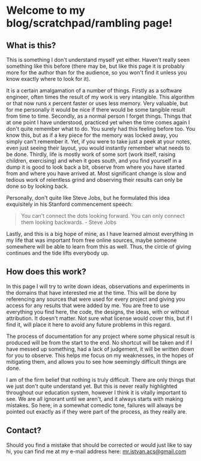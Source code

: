 # Welcome to my blog/scratchpad/rambling page!

## What is this?

This is something I don't understand myself yet either. Haven't really seen something like this before (there may be, but like this page it is probably
more for the author than for the audience, so you won't find it unless you know exactly where to look for it).

It is a certain amalgamation of a number of things. Firstly as a software engineer, often times the result of my work is very intangible. This
algorithm or that now runs x percent faster or uses less memory. Very valuable, but for me personally it would be nice if there would be some
tangible result from time to time. Secondly, as a normal person I forget things. Things that at one point I have understood, practiced yet
when the time comes again I don't quite remember what to do. You surely had this feeling before too. You know this, but as if a key piece
for the memory was locked away, you simply can't remember it. Yet, if you were to take just a peek at your notes, even just seeing their layout, you
would instantly remember what needs to be done. Thirdly, life is mostly work of some sort (work itself, raising children, exercising) and when it goes
south, and you find yourself in a dump it is good to look back a bit, observe from where you have started from and where you have arrived at. Most
significant change is slow and tedious work of relentless grind and observing their results can only be done so by looking back.

Personally, don't quite like Steve Jobs, but he formulated this idea exquisitely in his Stanford commencement speech:

> You can't connect the dots looking forward. You can only connect them looking backwards. - Steve Jobs

Lastly, and this is a big hope of mine, as I have learned almost everything in my life that was important from free online sources, maybe someone
somewhere will be able to learn from this as well. Thus, the circle of giving continues and the tide lifts everybody up.

## How does this work?

In this page I will try to write down ideas, observations and experiments in the domains that have interested me at the time. This will be done by
referencing any sources that were used for every project and giving you access for any results that were added by me. You are free to use
everything you find here, the code, the designs, the ideas, with or without attribution. It doesn't matter. Not sure what license would cover this, but
if I find it, will place it here to avoid any future problems in this regard.

The process of documentation for any project where some physical result is produced will be from the start to the end. No shortcut will be taken and if
I have messed up something, had a lack of judgement, it will be written down for you to observe. This helps me focus on my weaknesses, in the hopes of
mitigating them, and allows you to see how seemingly difficult things are done.

I am of the firm belief that nothing is truly difficult. There are only things that we just don't quite understand yet. But this is never really highlighted
throughout our education system, however I think it is vitally important to see. We are all ignorant until we aren't, and it always starts with making mistakes.
So here, in a somewhat comedic tone, failures will always be pointed out exactly as if they were part of the process, as they really are.

## Contact?

Should you find a mistake that should be corrected or would just like to say hi, you can find me at my e-mail address here: mr.istvan.acs@gmail.com
